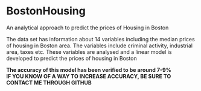 # BostonHousing
An analytical approach to predict the prices of Housing in Boston

The data set has information about 14 variables including the median prices of housing in Boston area. The variables include criminal activity, industrial area, taxes etc.
These variables are analysed and a linear model is developed to predict the prices of housing in Boston

**The accuracy of this model has been verified to be around 7-9%**         
**IF YOU KNOW OF A WAY TO INCREASE ACCURACY, BE SURE TO CONTACT ME THROUGH GITHUB**
